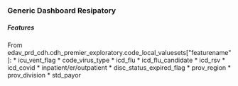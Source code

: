 ### Generic Dashboard Resipatory

##### Features

From edav_prd_cdh.cdh_premier_exploratory.code_local_valuesets["featurename"]:
    * icu_vent_flag
    * code_virus_type
        * icd_flu
        * icd_flu_candidate
        * icd_rsv
        * icd_covid
    * inpatient/er/outpatient
    * disc_status_expired_flag
    * prov_region
    * prov_division
    * std_payor 